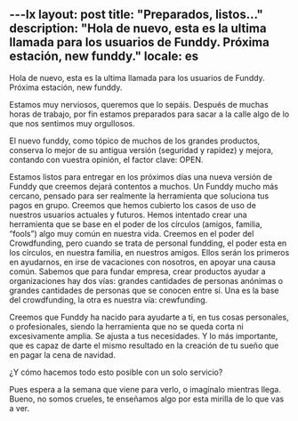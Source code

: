 ---lx
layout: post
title: "Preparados, listos…"
description: "Hola de nuevo, esta es la ultima llamada para los usuarios de Funddy. Próxima estación, new funddy."
locale: es
---

Hola de nuevo, esta es la ultima llamada para los usuarios de Funddy. Próxima estación, new funddy.

Estamos muy nerviosos, queremos que lo sepáis. Después de muchas horas de trabajo, por fin estamos preparados para sacar a la calle algo de lo que nos sentimos muy orgullosos.

El nuevo funddy, como tópico de muchos de los grandes productos, conserva lo mejor de su antigua versión (seguridad y rapidez) y mejora, contando con vuestra opinión, el factor clave: OPEN.

Estamos listos para entregar en los próximos días una nueva versión de Funddy que creemos dejará contentos a muchos. Un Funddy mucho más cercano, pensado para ser realmente la herramienta que soluciona tus pagos en grupo. Creemos que hemos cubierto los casos de uso de nuestros usuarios actuales y futuros. Hemos intentado crear una herramienta que se base en el poder de los círculos (amigos, familia, “fools”) algo muy común en nuestra vida. Creemos  en el poder del Crowdfunding, pero cuando se trata de personal fundding, el poder esta en los círculos, en nuestra familia, en nuestros amigos. Ellos serán los primeros en ayudarnos, en irse de vacaciones con nosotros, en apoyar una causa común. Sabemos que para fundar empresa, crear productos ayudar a organizaciones hay dos vías: grandes cantidades de personas anónimas o grandes cantidades de personas que se conocen entre sí. Una es la base del crowdfunding, la otra es nuestra vía: crewfunding.

Creemos que Funddy ha nacido para ayudarte a ti, en tus cosas personales, o profesionales, siendo la herramienta que no se queda corta  ni excesivamente amplia. Se ajusta a tus necesidades. Y lo más importante, que es capaz de darte el mismo resultado en la creación de tu sueño que en pagar la cena de navidad.

¿Y cómo hacemos todo esto posible con un solo servicio?

Pues espera a la semana que viene para verlo, o imagínalo mientras llega.
Bueno, no somos crueles, te enseñamos algo por esta mirilla de lo que vas a ver.

